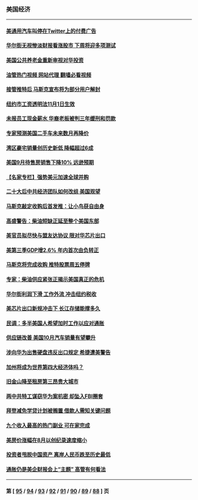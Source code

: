 ### 美国经济
---
#### [美通用汽车叫停在Twitter上的付费广告](../../pages/ncid1078158/n13855522.md?10301245) 
#### [华尔街无视惨淡财报看涨股市 下周将迎多项测试](../../pages/ncid1078158/n13855494.md?10301245) 
#### [美国公共养老金重新审视对华投资](../../pages/ncid1078158/n13855415.md?10301245) 
#### [油管热门视频 网站代理 翻墙必看视频](http://132.145.103.77:81/youtube.html?10301245)
#### [接管推特后 马斯克宣布将为部分用户解封](../../pages/ncid1078158/n13855411.md?10301245) 
#### [纽约市工资透明法11月1日生效](../../pages/ncid1078158/n13855153.md?10301245) 
#### [未报员工现金薪水 华裔老板被判三年缓刑和罚款](../../pages/ncid1078158/n13855143.md?10301245) 
#### [专家预测美国二手车未来数月再降价](../../pages/ncid1078158/n13855166.md?10301245) 
#### [湾区豪宅销量创历史新低 降幅超过6成](../../pages/ncid1078158/n13855079.md?10301245) 
#### [美国9月待售房销售下降10% 远逊预期](../../pages/ncid1078158/n13855001.md?10301245) 
#### [【名家专栏】强势美元加速全球并购](../../pages/ncid1078158/n13854793.md?10301245) 
#### [二十大后中共经济团队如何改组 美国观望](../../pages/ncid1078158/n13854967.md?10301245) 
#### [马斯克敲定收购后首发推：让小鸟获自由身](../../pages/ncid1078158/n13854726.md?10301245) 
#### [高盛警告：柴油短缺正延至整个美国东部](../../pages/ncid1078158/n13854641.md?10301245) 
#### [美官员拟尽快与盟友达协议 限对华芯片出口](../../pages/ncid1078158/n13854250.md?10301245) 
#### [美第三季GDP增2.6% 年内首次由负转正](../../pages/ncid1078158/n13854063.md?10301245) 
#### [马斯克将完成收购 推特股票周五停牌](../../pages/ncid1078158/n13853984.md?10301245) 
#### [专家：柴油供应紧张正揭示美国真正的危机](../../pages/ncid1078158/n13853562.md?10301245) 
#### [华尔街利润下滑 工作外流 冲击纽约税收](../../pages/ncid1078158/n13853631.md?10301245) 
#### [美芯片出口新规冲击下 长江存储能撑多久](../../pages/ncid1078158/n13853534.md?10301245) 
#### [民调：多半美国人希望加时工作以应对通胀](../../pages/ncid1078158/n13853477.md?10301245) 
#### [供应链改善 美国10月汽车销量有望攀升](../../pages/ncid1078158/n13853459.md?10301245) 
#### [涉向华为出售硬盘违反出口规定 希捷遭美警告](../../pages/ncid1078158/n13853447.md?10301245) 
#### [加州将成为世界第四大经济体吗？](../../pages/ncid1078158/n13853043.md?10301245) 
#### [旧金山降至租房第三昂贵大城市](../../pages/ncid1078158/n13852975.md?10301245) 
#### [两中共特工谋窃华为案机密 却坠入FBI圈套](../../pages/ncid1078158/n13852895.md?10301245) 
#### [拜登减免学贷计划被搁置 借款人需知关键问题](../../pages/ncid1078158/n13852793.md?10301245) 
#### [九个收入最高的热门副业 可在家完成](../../pages/ncid1078158/n13851097.md?10301245) 
#### [美房价涨幅在8月以创纪录速度缩小](../../pages/ncid1078158/n13852739.md?10301245) 
#### [投资者甩脱中国资产 离岸人民币跌至历史最低](../../pages/ncid1078158/n13852379.md?10301245) 
#### [通胀仍是美企财报会上“主题” 高管有何看法](../../pages/ncid1078158/n13852122.md?10301245) 

---
#### 第 [ [95](./95.md?10301245) / [94](./94.md?10301245) / [93](./93.md?10301245) / [92](./92.md?10301245) / [91](./91.md?10301245) / [90](./90.md?10301245) / [89](./89.md?10301245) / [88](./88.md?10301245) ] 页
